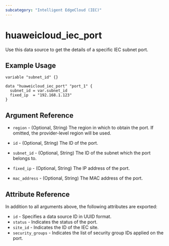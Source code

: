 ```yaml
---
subcategory: "Intelligent EdgeCloud (IEC)"
---
```


# huaweicloud_iec_port

Use this data source to get the details of a specific IEC subnet port.

## Example Usage

```hcl
variable "subnet_id" {}

data "huaweicloud_iec_port" "port_1" {
  subnet_id = var.subnet_id
  fixed_ip  = "192.168.1.123"
}
```

## Argument Reference

* `region` - (Optional, String) The region in which to obtain the port. If omitted, the provider-level region will be
  used.

* `id` - (Optional, String) The ID of the port.

* `subnet_id` - (Optional, String) The ID of the subnet which the port belongs to.

* `fixed_ip` - (Optional, String) The IP address of the port.

* `mac_address` - (Optional, String) The MAC address of the port.

## Attribute Reference

In addition to all arguments above, the following attributes are exported:

* `id` - Specifies a data source ID in UUID format.
* `status` - Indicates the status of the port.
* `site_id` - Indicates the ID of the IEC site.
* `security_groups` - Indicates the list of security group IDs applied on the port.
